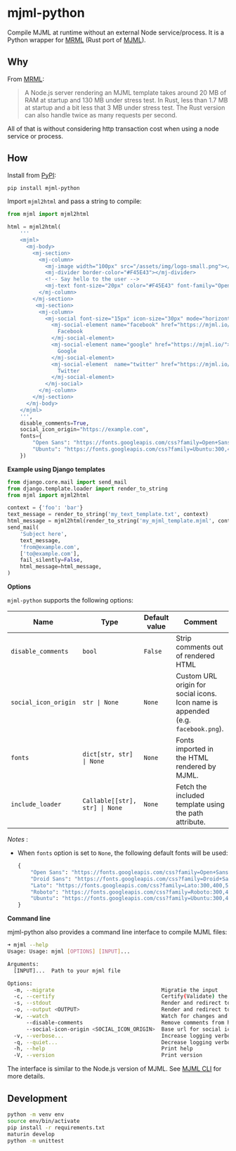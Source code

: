 # mjml-python

Compile MJML at runtime without an external Node service/process. It is a Python wrapper for [MRML](https://github.com/jdrouet/mrml) (Rust port of [MJML](https://github.com/mjmlio/mjml)).

## Why

From [MRML](https://github.com/jolimail/mrml#why):

> A Node.js server rendering an MJML template takes around 20 MB of RAM at startup and 130 MB under stress test. In Rust, less than 1.7 MB at startup and a bit less that 3 MB under stress test. The Rust version can also handle twice as many requests per second.

All of that is without considering http transaction cost when using a  node service or process.

## How

Install from [PyPI](https://pypi.org/project/mjml-python/):

```sh
pip install mjml-python
```

Import `mjml2html` and pass a string to compile: 

```py
from mjml import mjml2html

html = mjml2html(
    '''
    <mjml>
      <mj-body>
        <mj-section>
          <mj-column>
            <mj-image width="100px" src="/assets/img/logo-small.png"></mj-image>
            <mj-divider border-color="#F45E43"></mj-divider>
            <!-- Say hello to the user -->
            <mj-text font-size="20px" color="#F45E43" font-family="Open Sans">Hello World</mj-text>
          </mj-column>
        </mj-section>
         <mj-section>
          <mj-column>
            <mj-social font-size="15px" icon-size="30px" mode="horizontal">
              <mj-social-element name="facebook" href="https://mjml.io/">
                Facebook
              </mj-social-element>
              <mj-social-element name="google" href="https://mjml.io/">
                Google
              </mj-social-element>
              <mj-social-element  name="twitter" href="https://mjml.io/">
                Twitter
              </mj-social-element>
            </mj-social>
          </mj-column>
        </mj-section>
      </mj-body>
    </mjml>
    ''',
    disable_comments=True,
    social_icon_origin="https://example.com",
    fonts={
        "Open Sans": "https://fonts.googleapis.com/css?family=Open+Sans:300,400,500,700",
        "Ubuntu": "https://fonts.googleapis.com/css?family=Ubuntu:300,400,500,700",
    })
```

**Example using Django templates**

```py
from django.core.mail import send_mail
from django.template.loader import render_to_string
from mjml import mjml2html

context = {'foo': 'bar'}
text_message = render_to_string('my_text_template.txt', context)
html_message = mjml2html(render_to_string('my_mjml_template.mjml', context))
send_mail(
    'Subject here',
    text_message,
    'from@example.com',
    ['to@example.com'],
    fail_silently=False,
    html_message=html_message,
)
```

**Options**

`mjml-python` supports the following options:

| Name                 | Type                           | Default value | Comment                                                                          |
| -------------------- | ------------------------------ | ------------- | -------------------------------------------------------------------------------- |
| `disable_comments`   | `bool`                         | `False`       | Strip comments out of rendered HTML                                              |
| `social_icon_origin` | `str \| None`                  | `None`        | Custom URL origin for social icons. Icon name is appended (e.g. `facebook.png`). |
| `fonts`              | `dict[str, str] \| None`       | `None`        | Fonts imported in the HTML rendered by MJML.                                     |
| `include_loader`     | `Callable[[str], str] \| None` | `None`        | Fetch the included template using the path attribute.                            |

*Notes* :

- When `fonts` option is set to `None`, the following default fonts will be used: 
  ```py
  {
      "Open Sans": "https://fonts.googleapis.com/css?family=Open+Sans:300,400,500,700",
      "Droid Sans": "https://fonts.googleapis.com/css?family=Droid+Sans:300,400,500,700",
      "Lato": "https://fonts.googleapis.com/css?family=Lato:300,400,500,700",
      "Roboto": "https://fonts.googleapis.com/css?family=Roboto:300,400,500,700",
      "Ubuntu": "https://fonts.googleapis.com/css?family=Ubuntu:300,400,500,700",
  }       
  ```

**Command line**

mjml-python also provides a command line interface to compile MJML files:

```sh
➜ mjml --help
Usage: Usage: mjml [OPTIONS] [INPUT]...

Arguments:
  [INPUT]...  Path to your mjml file

Options:
  -m, --migrate                                  Migratie the input
  -c, --certify                                  Certify(Validate) the input
  -s, --stdout                                   Render and redirect to stdout
  -o, --output <OUTPUT>                          Render and redirect to file
  -w, --watch                                    Watch for changes and re-render
      --disable-comments                         Remove comments from html output
      --social-icon-origin <SOCIAL_ICON_ORIGIN>  Base url for social icons
  -v, --verbose...                               Increase logging verbosity
  -q, --quiet...                                 Decrease logging verbosity
  -h, --help                                     Print help
  -V, --version                                  Print version
```

The interface is similar to the Node.js version of MJML. See [MJML CLI](https://github.com/mjmlio/mjml/blob/master/packages/mjml-cli/README.md#command-line-interface) for more details.

## Development

```sh
python -m venv env
source env/bin/activate
pip install -r requirements.txt
maturin develop
python -m unittest
```

